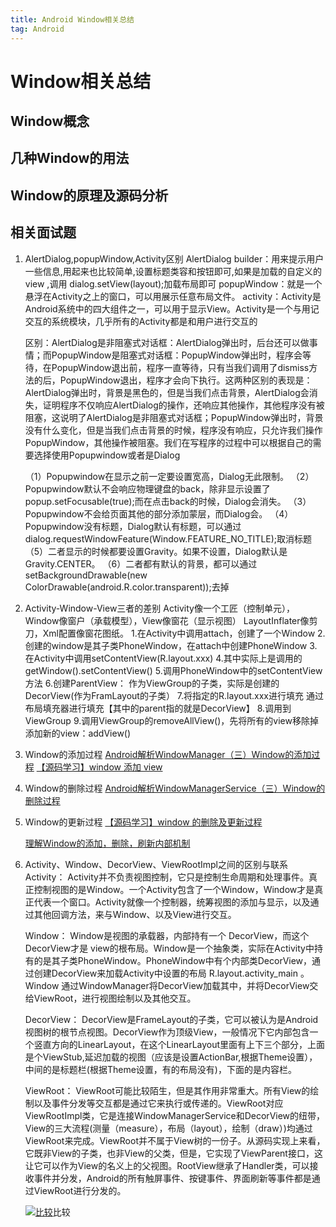 ```yaml
---
title: Android Window相关总结
tag: Android
---
```


# Window相关总结

## Window概念

## 几种Window的用法

## Window的原理及源码分析

## 相关面试题

1. AlertDialog,popupWindow,Activity区别
    AlertDialog builder：用来提示用户一些信息,用起来也比较简单,设置标题类容和按钮即可,如果是加载的自定义的view ,调用 dialog.setView(layout);加载布局即可
    popupWindow：就是一个悬浮在Activity之上的窗口，可以用展示任意布局文件。
    activity：Activity是Android系统中的四大组件之一，可以用于显示View。Activity是一个与用记交互的系统模块，几乎所有的Activity都是和用户进行交互的

    区别：AlertDialog是非阻塞式对话框：AlertDialog弹出时，后台还可以做事情；而PopupWindow是阻塞式对话框：PopupWindow弹出时，程序会等待，在PopupWindow退出前，程序一直等待，只有当我们调用了dismiss方法的后，PopupWindow退出，程序才会向下执行。这两种区别的表现是：AlertDialog弹出时，背景是黑色的，但是当我们点击背景，AlertDialog会消失，证明程序不仅响应AlertDialog的操作，还响应其他操作，其他程序没有被阻塞，这说明了AlertDialog是非阻塞式对话框；PopupWindow弹出时，背景没有什么变化，但是当我们点击背景的时候，程序没有响应，只允许我们操作PopupWindow，其他操作被阻塞。我们在写程序的过程中可以根据自己的需要选择使用Popupwindow或者是Dialog

    （1）Popupwindow在显示之前一定要设置宽高，Dialog无此限制。
    （2）Popupwindow默认不会响应物理键盘的back，除非显示设置了popup.setFocusable(true);而在点击back的时候，Dialog会消失。
    （3）Popupwindow不会给页面其他的部分添加蒙层，而Dialog会。
    （4）Popupwindow没有标题，Dialog默认有标题，可以通过dialog.requestWindowFeature(Window.FEATURE_NO_TITLE);取消标题
    （5）二者显示的时候都要设置Gravity。如果不设置，Dialog默认是Gravity.CENTER。
    （6）二者都有默认的背景，都可以通过setBackgroundDrawable(new ColorDrawable(android.R.color.transparent));去掉

2. Activity-Window-View三者的差别
    Activity像一个工匠（控制单元），Window像窗户（承载模型），View像窗花（显示视图） LayoutInflater像剪刀，Xml配置像窗花图纸。
    1.在Activity中调用attach，创建了一个Window
    2.创建的window是其子类PhoneWindow，在attach中创建PhoneWindow
    3.在Activity中调用setContentView(R.layout.xxx)
    4.其中实际上是调用的getWindow().setContentView()
    5.调用PhoneWindow中的setContentView方法
    6.创建ParentView： 作为ViewGroup的子类，实际是创建的DecorView(作为FramLayout的子类）
    7.将指定的R.layout.xxx进行填充 通过布局填充器进行填充【其中的parent指的就是DecorView】
    8.调用到ViewGroup
    9.调用ViewGroup的removeAllView()，先将所有的view移除掉添加新的view：addView()

3. Window的添加过程
    [Android解析WindowManager（三）Window的添加过程](https://blog.csdn.net/itachi85/article/details/78025485)
    [【源码学习】window 添加 view](https://blog.csdn.net/u011494285/article/details/80979047)

4. Window的删除过程
    [Android解析WindowManagerService（三）Window的删除过程](https://blog.csdn.net/itachi85/article/details/79134490)

5. Window的更新过程
    [【源码学习】window 的删除及更新过程](https://blog.csdn.net/u011494285/article/details/81091213)

    [理解Window的添加，删除，刷新内部机制](https://juejin.im/post/5a5c440cf265da3e5033bcdf)

6. Activity、Window、DecorView、ViewRootImpl之间的区别与联系
    Activity：
    Activity并不负责视图控制，它只是控制生命周期和处理事件。真正控制视图的是Window。一个Activity包含了一个Window，Window才是真正代表一个窗口。Activity就像一个控制器，统筹视图的添加与显示，以及通过其他回调方法，来与Window、以及View进行交互。

    Window：
    Window是视图的承载器，内部持有一个 DecorView，而这个DecorView才是 view的根布局。Window是一个抽象类，实际在Activity中持有的是其子类PhoneWindow。PhoneWindow中有个内部类DecorView，通过创建DecorView来加载Activity中设置的布局 R.layout.activity_main 。Window 通过WindowManager将DecorView加载其中，并将DecorView交给ViewRoot，进行视图绘制以及其他交互。

    DecorView：
    DecorView是FrameLayout的子类，它可以被认为是Android视图树的根节点视图。DecorView作为顶级View，一般情况下它内部包含一个竖直方向的LinearLayout，在这个LinearLayout里面有上下三个部分，上面是个ViewStub,延迟加载的视图（应该是设置ActionBar,根据Theme设置），中间的是标题栏(根据Theme设置，有的布局没有)，下面的是内容栏。

    ViewRoot：
    ViewRoot可能比较陌生，但是其作用非常重大。所有View的绘制以及事件分发等交互都是通过它来执行或传递的。ViewRoot对应ViewRootImpl类，它是连接WindowManagerService和DecorView的纽带，View的三大流程(测量（measure），布局（layout），绘制（draw）)均通过ViewRoot来完成。ViewRoot并不属于View树的一份子。从源码实现上来看，它既非View的子类，也非View的父类，但是，它实现了ViewParent接口，这让它可以作为View的名义上的父视图。RootView继承了Handler类，可以接收事件并分发，Android的所有触屏事件、按键事件、界面刷新等事件都是通过ViewRoot进行分发的。

    [![比较](https://img-blog.csdn.net/20171122172245272?watermark/2/text/aHR0cDovL2Jsb2cuY3Nkbi5uZXQvdTAxNDczMjEwMw==/font/5a6L5L2T/fontsize/400/fill/I0JBQkFCMA==/dissolve/70/gravity/SouthEast)](https://img-blog.csdn.net/20171122172245272?watermark/2/text/aHR0cDovL2Jsb2cuY3Nkbi5uZXQvdTAxNDczMjEwMw==/font/5a6L5L2T/fontsize/400/fill/I0JBQkFCMA==/dissolve/70/gravity/SouthEast)比较